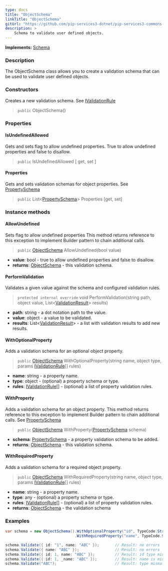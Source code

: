```yaml
---
type: docs
title: "ObjectSchema"
linkTitle: "ObjectSchema"
gitUrl: "https://github.com/pip-services3-dotnet/pip-services3-commons-dotnet"
description: >
    Schema to validate user defined objects.
---
```


**Implements:** [Schema](../schema)

### Description

The ObjectSchema class allows you to create a validation schema that can be used to validate user defined objects.

### Constructors
Creates a new validation schema. 
See [IValidationRule](../ivalidation_rule)

> `public` ObjectSchema()


### Properties

#### IsUndefinedAllowed 
Gets and sets flag to allow undefined properties.
True to allow undefined properties and false to disallow.

> `public` IsUndefinedAllowed [ get, set ]


#### Properties 
Gets and sets validation schemas for object properties.
See [PropertySchema](../property_schema)

> `public` List<[PropertySchema](../property_schema)> Properties [get, set]


### Instance methods

#### AllowUndefined
Sets flag to allow undefined properties
This method returns reference to this exception to implement Builder pattern
to chain additional calls.

> `public` [ObjectSchema](../object_schema) AllowUndefined(bool value)

- **value**: bool - true to allow undefined properties and false to disallow.
- **returns**: [ObjectSchema](../object_schema) - this validation schema.



#### PerformValidation
Validates a given value against the schema and configured validation rules.

> `protected internal override` void PerformValidation(string path, object value, List<[ValidationResult](../validation_result)> results)

- **path**: string - a dot notation path to the value.
- **value**: object - a value to be validated.
- **results**: List<[ValidationResult](../validation_result)> - a list with validation results to add new results.


#### WithOptionalProperty
Adds a validation schema for an optional object property.

> `public` [ObjectSchema]() WithOptionalProperty(string name, object type, params [IValidationRule](../ivalidation_rule)[] rules)

- **name**: string - a property name.
- **type**: object - (optional) a property schema or type.
- **rules**: [IValidationRule](../ivalidation_rule)[] - (optional) a list of property validation rules.


#### WithProperty
Adds a validation schema for an object property.
This method returns reference to this exception to implement Builder pattern
to chain additional calls.
See [PropertySchema](../property_schema)

> `public` [ObjectSchema]() WithProperty([PropertySchema](../property_schema) schema)

- **schema**: [PropertySchema](../property_schema) - a property validation schema to be added.
- **returns**: [ObjectSchema]() - this validation schema.


#### WithRequiredProperty
Adds a validation schema for a required object property.

> `public` [ObjectSchema]() WithRequiredProperty(string name, object type, params [IValidationRule](../ivalidation_rule)[] rules)

- **name**: string - a property name.
- **type**: any - (optional) a property schema or type.
- **rules**: [IValidationRule](../ivalidation_rule)[] - (optional) a list of property validation rules.
- **returns**: [ObjectSchema]() - the validation schema


### Examples

```cs
var schema = new ObjectSchema().WithOptionalProperty("id", TypeCode.String)
                               .WithRequiredProperty("name", TypeCode.String);

schema.Validate({ id: "1", name: "ABC" });       // Result: no errors
schema.Validate({ name: "ABC" });                // Result: no errors
schema.Validate({ id: 1, name: "ABC" });         // Result: id type mismatch
schema.Validate({ id: 1, _name: "ABC" });        // Result: name is missing, unexpected _name
schema.Validate("ABC");                          // Result: type mismatch

```
